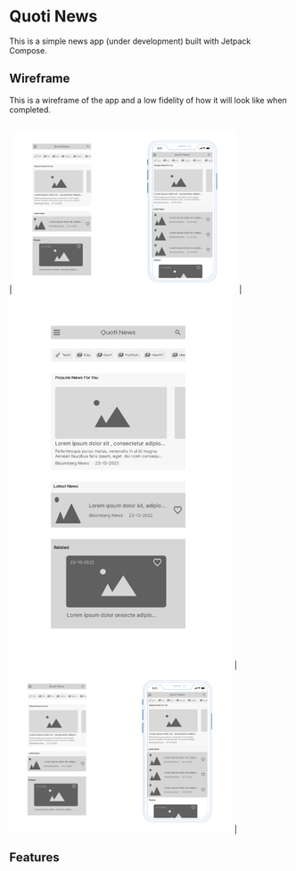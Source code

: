 
# Quoti News

This is a simple news app (under development) built with Jetpack Compose.


## Wireframe

This is a wireframe of the app and a low fidelity of how it will look like when completed.

|                                                            |                                                             |                       |
|------------------------------------------------------------|-------------------------------------------------------------|-----------------------|

| <img src="screenshots/quotiapp_wireframe.png" width="400"> | <img src="screenshots/quotiapp_wireframe1.png" width="400"> | <img src="screenshots/quotiapp_wireframe.png" width="400"> |                            

## Features
